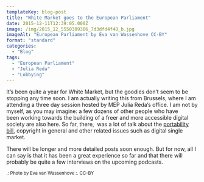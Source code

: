 ```yaml
---
templateKey: blog-post
title: "White Market goes to the European Parliament"
date: 2015-12-11T12:39:05.000Z
image: /img/2015_12_5550389306_7d3dfd4f48_b.jpg
imageAlt: "European Parliament by Eva van Wassenhove CC-BY"
format: "standard"
categories:
  - "Blog"
tags:
  - "European Parliament"
  - "Julia Reda"
  - "Lobbying"
---
```

It’s been quite a year for White Market, but the goodies don’t seem to be stopping any time soon. I am actually writing this from Brussels, where I am attending a three day session hosted by MEP Julia Reda’s office. I am not by myself, as you may imagine: a few dozens of other people who have been working towards the building of a freer and more accessible digital society are also here. So far, there,  was a lot of talk about the [portability bill](http://www.europeanlawmonitor.org/latest-eu-news/commission-takes-first-steps-to-broaden-access-to-online-content-and-outlines-its-vision-to-modernise-eu-copyright-rules.html?q=portability), copyright in general and other related issues such as digital single market.

There will be longer and more detailed posts soon enough. But for now, all I can say is that it has been a great experience so far and that there will probably be quite a few interviews on the upcoming podcasts.

  
  
<small>.: Photo by Eva van Wassenhove :. CC-BY</small>